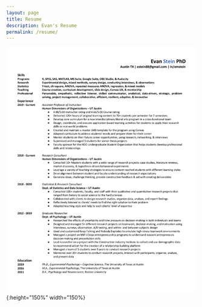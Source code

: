 ```yaml
---
layout: page
title: Resume
description: Evan's Resume
permalink: /resume/
---
```


![Resume](/assets/img/EvanStein_Resume-Git-1.png){:height="150%" width="150%}
